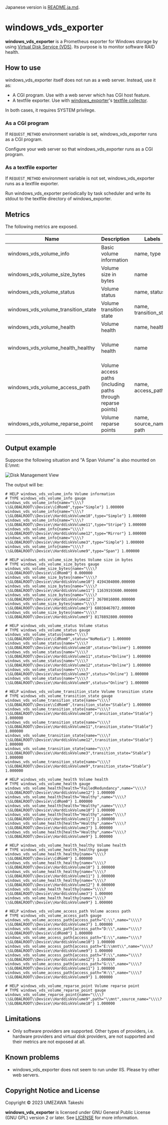 Japanese version is [README.ja.md](README.ja.md).

# windows_vds_exporter

**windows_vds_exporter** is a Prometheus exporter for Windows storage by using [Virtual Disk Service (VDS)](https://learn.microsoft.com/en-us/windows/win32/vds/virtual-disk-service-portal). Its purpose is to monitor software RAID health.

## How to use

windows_vds_exporter itself does not run as a web server. Instead, use it as:

- A CGI program. Use with a web server which has CGI host feature.
- A textfile exporter. Use with [windows_exporter](https://github.com/prometheus-community/windows_exporter)'s [textfile collector](https://github.com/prometheus-community/windows_exporter/blob/master/docs/collector.textfile.md).

In both cases, it requires SYSTEM privilege.

### As a CGI program

If `REQUEST_METHOD` environment variable is set, windows_vds_exporter runs as a CGI program.

Configure your web server so that windows_vds_exporter runs as a CGI program.

### As a textfile exporter

If `REQUEST_METHOD` environment variable is not set, windows_vds_exporter runs as a textfile exporter.

Run windows_vds_exporter periodically by task scheduler and write its stdout to the textfile directory of windows_exporter.

## Metrics

The following metrics are exposed.

| Name                                | Description                                                  | Labels                  | Value                                         |
| ----------------------------------- | ------------------------------------------------------------ | ----------------------- | --------------------------------------------- |
| windows_vds_volume_info             | Basic volume information                                     | name, type              | 1                                             |
| windows_vds_volume_size_bytes       | Volume size in bytes                                         | name                    | Volume size in bytes                          |
| windows_vds_volume_status           | Volume status                                                | name, status            | 1                                             |
| windows_vds_volume_transition_state | Volume transition state                                      | name, transition_state  | 1                                             |
| windows_vds_volume_health           | Volume health                                                | name, health            | 1                                             |
| windows_vds_volume_health_healthy   | Volume health                                                | name                    | 1 if `health` is `Healthy`.<br />0 otherwise. |
| windows_vds_volume_access_path      | Volume access paths (including paths through reparse points) | name, access_path       | 1                                             |
| windows_vds_volume_reparse_point    | Volume reparse points                                        | name, source_name, path | 1                                             |

## Output example

Suppose the following situation and "A Span Volume" is also mounted on E:\mnt:

![Disk Management View](diskman.png)

The output will be:

```
# HELP windows_vds_volume_info Volume information
# TYPE windows_vds_volume_info gauge
windows_vds_volume_info{name="\\\\?\\GLOBALROOT\\Device\\CdRom0",type="Simple"} 1.000000
windows_vds_volume_info{name="\\\\?\\GLOBALROOT\\Device\\HarddiskVolume10",type="Simple"} 1.000000
windows_vds_volume_info{name="\\\\?\\GLOBALROOT\\Device\\HarddiskVolume11",type="Stripe"} 1.000000
windows_vds_volume_info{name="\\\\?\\GLOBALROOT\\Device\\HarddiskVolume12",type="Mirror"} 1.000000
windows_vds_volume_info{name="\\\\?\\GLOBALROOT\\Device\\HarddiskVolume3",type="Simple"} 1.000000
windows_vds_volume_info{name="\\\\?\\GLOBALROOT\\Device\\HarddiskVolume9",type="Span"} 1.000000

# HELP windows_vds_volume_size_bytes Volume size in bytes
# TYPE windows_vds_volume_size_bytes gauge
windows_vds_volume_size_bytes{name="\\\\?\\GLOBALROOT\\Device\\CdRom0"} 0.000000
windows_vds_volume_size_bytes{name="\\\\?\\GLOBALROOT\\Device\\HarddiskVolume10"} 4194304000.000000
windows_vds_volume_size_bytes{name="\\\\?\\GLOBALROOT\\Device\\HarddiskVolume11"} 11639193600.000000
windows_vds_volume_size_bytes{name="\\\\?\\GLOBALROOT\\Device\\HarddiskVolume12"} 3670016000.000000
windows_vds_volume_size_bytes{name="\\\\?\\GLOBALROOT\\Device\\HarddiskVolume3"} 68038467072.000000
windows_vds_volume_size_bytes{name="\\\\?\\GLOBALROOT\\Device\\HarddiskVolume9"} 8178892800.000000

# HELP windows_vds_volume_status Volume status
# TYPE windows_vds_volume_status gauge
windows_vds_volume_status{name="\\\\?\\GLOBALROOT\\Device\\CdRom0",status="NoMedia"} 1.000000
windows_vds_volume_status{name="\\\\?\\GLOBALROOT\\Device\\HarddiskVolume10",status="Online"} 1.000000
windows_vds_volume_status{name="\\\\?\\GLOBALROOT\\Device\\HarddiskVolume11",status="Online"} 1.000000
windows_vds_volume_status{name="\\\\?\\GLOBALROOT\\Device\\HarddiskVolume12",status="Online"} 1.000000
windows_vds_volume_status{name="\\\\?\\GLOBALROOT\\Device\\HarddiskVolume3",status="Online"} 1.000000
windows_vds_volume_status{name="\\\\?\\GLOBALROOT\\Device\\HarddiskVolume9",status="Online"} 1.000000

# HELP windows_vds_volume_transition_state Volume transition state
# TYPE windows_vds_volume_transition_state gauge
windows_vds_volume_transition_state{name="\\\\?\\GLOBALROOT\\Device\\CdRom0",transition_state="Stable"} 1.000000
windows_vds_volume_transition_state{name="\\\\?\\GLOBALROOT\\Device\\HarddiskVolume10",transition_state="Stable"} 1.000000
windows_vds_volume_transition_state{name="\\\\?\\GLOBALROOT\\Device\\HarddiskVolume11",transition_state="Stable"} 1.000000
windows_vds_volume_transition_state{name="\\\\?\\GLOBALROOT\\Device\\HarddiskVolume12",transition_state="Stable"} 1.000000
windows_vds_volume_transition_state{name="\\\\?\\GLOBALROOT\\Device\\HarddiskVolume3",transition_state="Stable"} 1.000000
windows_vds_volume_transition_state{name="\\\\?\\GLOBALROOT\\Device\\HarddiskVolume9",transition_state="Stable"} 1.000000

# HELP windows_vds_volume_health Volume health
# TYPE windows_vds_volume_health gauge
windows_vds_volume_health{health="FailedRedundancy",name="\\\\?\\GLOBALROOT\\Device\\HarddiskVolume12"} 1.000000
windows_vds_volume_health{health="Healthy",name="\\\\?\\GLOBALROOT\\Device\\CdRom0"} 1.000000
windows_vds_volume_health{health="Healthy",name="\\\\?\\GLOBALROOT\\Device\\HarddiskVolume10"} 1.000000
windows_vds_volume_health{health="Healthy",name="\\\\?\\GLOBALROOT\\Device\\HarddiskVolume11"} 1.000000
windows_vds_volume_health{health="Healthy",name="\\\\?\\GLOBALROOT\\Device\\HarddiskVolume3"} 1.000000
windows_vds_volume_health{health="Healthy",name="\\\\?\\GLOBALROOT\\Device\\HarddiskVolume9"} 1.000000

# HELP windows_vds_volume_health_healthy Volume health
# TYPE windows_vds_volume_health_healthy gauge
windows_vds_volume_health_healthy{name="\\\\?\\GLOBALROOT\\Device\\CdRom0"} 1.000000
windows_vds_volume_health_healthy{name="\\\\?\\GLOBALROOT\\Device\\HarddiskVolume10"} 1.000000
windows_vds_volume_health_healthy{name="\\\\?\\GLOBALROOT\\Device\\HarddiskVolume11"} 1.000000
windows_vds_volume_health_healthy{name="\\\\?\\GLOBALROOT\\Device\\HarddiskVolume12"} 0.000000
windows_vds_volume_health_healthy{name="\\\\?\\GLOBALROOT\\Device\\HarddiskVolume3"} 1.000000
windows_vds_volume_health_healthy{name="\\\\?\\GLOBALROOT\\Device\\HarddiskVolume9"} 1.000000

# HELP windows_vds_volume_access_path Volume access path
# TYPE windows_vds_volume_access_path gauge
windows_vds_volume_access_path{access_path="C:\\",name="\\\\?\\GLOBALROOT\\Device\\HarddiskVolume3"} 1.000000
windows_vds_volume_access_path{access_path="D:\\",name="\\\\?\\GLOBALROOT\\Device\\CdRom0"} 1.000000
windows_vds_volume_access_path{access_path="E:\\",name="\\\\?\\GLOBALROOT\\Device\\HarddiskVolume10"} 1.000000
windows_vds_volume_access_path{access_path="E:\\mnt\\",name="\\\\?\\GLOBALROOT\\Device\\HarddiskVolume9"} 1.000000
windows_vds_volume_access_path{access_path="F:\\",name="\\\\?\\GLOBALROOT\\Device\\HarddiskVolume12"} 1.000000
windows_vds_volume_access_path{access_path="G:\\",name="\\\\?\\GLOBALROOT\\Device\\HarddiskVolume11"} 1.000000
windows_vds_volume_access_path{access_path="H:\\",name="\\\\?\\GLOBALROOT\\Device\\HarddiskVolume9"} 1.000000

# HELP windows_vds_volume_reparse_point Volume reparse point
# TYPE windows_vds_volume_reparse_point gauge
windows_vds_volume_reparse_point{name="\\\\?\\GLOBALROOT\\Device\\HarddiskVolume9",path="\\mnt",source_name="\\\\?\\GLOBALROOT\\Device\\HarddiskVolume10"} 1.000000
```

## Limitations

- Only software providers are supported. Other types of providers, i.e. hardware providers and virtual disk providers, are not supported and their metrics are not exposed at all.

## Known problems

- windows_vds_exporter does not seem to run under IIS. Please try other web servers.

## Copyright Notice and License

Copyright &copy; 2023 UMEZAWA Takeshi

**windows_vds_exporter** is licensed under GNU General Public License (GNU GPL) version 2 or later. See [LICENSE](LICENSE) for more information.
